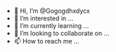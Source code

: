 - 👋 Hi, I’m @Gogogdhxdycx
- 👀 I’m interested in ...
- 🌱 I’m currently learning ...
- 💞️ I’m looking to collaborate on ...
- 📫 How to reach me ...

<!---
Gogogdhxdycx/Gogogdhxdycx is a ✨ special ✨ repository because its `README.md` (this file) appears on your GitHub profile.
You can click the Preview link to take a look at your changes.
--->
